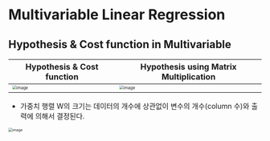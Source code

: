 # Multivariable Linear Regression

## Hypothesis & Cost function in Multivariable

| Hypothesis & Cost function                                   | Hypothesis using Matrix Multiplication                       |
| ------------------------------------------------------------ | ------------------------------------------------------------ |
| <img src="https://user-images.githubusercontent.com/64063767/116810226-942a6480-ab7d-11eb-99d9-33432d37eed7.png" alt="image" style="zoom:50%;" /> | <img src="https://user-images.githubusercontent.com/64063767/116810313-12870680-ab7e-11eb-8a79-5f6bdcd09bdd.png" alt="image" style="zoom:50%;" /> |

- 가중치 행렬 W의 크기는 데이터의 개수에 상관없이 변수의 개수(column 수)와 출력에 의해서 결정된다.

<img src="https://user-images.githubusercontent.com/64063767/116810631-cf2d9780-ab7f-11eb-808f-f0a3cb4270c2.png" alt="image" style="zoom:50%;" />

